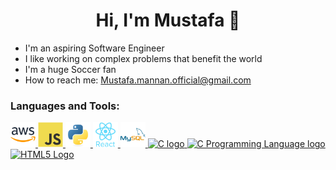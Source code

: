<h1 align="center">Hi, I'm Mustafa 👋 </h1>


- I'm an aspiring Software Engineer
- I like working on complex problems that benefit the world
- I'm a huge Soccer fan
- How to reach me: Mustafa.mannan.official@gmail.com

<h3 align="left">Languages and Tools:</h3>
<p align="left">

  

  <a href="https://aws.amazon.com" target="_blank" rel="noreferrer">
    <img src="https://raw.githubusercontent.com/devicons/devicon/master/icons/amazonwebservices/amazonwebservices-original-wordmark.svg" alt="aws" width="40" height="40"/>
  </a>

  
  <!-- JavaScript -->
  <a href="https://developer.mozilla.org/en-US/docs/Web/JavaScript" target="_blank" rel="noreferrer">
    <img src="https://raw.githubusercontent.com/devicons/devicon/master/icons/javascript/javascript-original.svg" alt="javascript" width="40" height="40"/>
  </a>

  <!-- Python -->
  <a href="https://www.python.org/" target="_blank" rel="noreferrer">
  <img src="https://raw.githubusercontent.com/devicons/devicon/master/icons/python/python-original.svg" alt="python" width="40" height="40"/>
  </a>
  

  <!-- React.js -->
  <a href="https://reactjs.org/" target="_blank" rel="noreferrer">
    <img src="https://raw.githubusercontent.com/devicons/devicon/master/icons/react/react-original-wordmark.svg" alt="react" width="40" height="40"/>
  </a>


  <!-- MySQL -->
  <a href="https://www.mysql.com/" target="_blank" rel="noreferrer">
    <img src="https://raw.githubusercontent.com/devicons/devicon/master/icons/mysql/mysql-original-wordmark.svg" alt="mysql" width="40" height="40"/>
  </a>

  <a href="https://commons.wikimedia.org/wiki/File:C_Logo.png" target="_blank" rel="noreferrer">
    <img src="https://upload.wikimedia.org/wikipedia/commons/1/19/C_Logo.png" alt="C logo" width="40" height="40"/>
  </a>

  <a href="https://www.nicepng.com/ourpic/u2y3w7a9i1o0r5r5_c-logo-c-programming-language-logo/" target="_blank" rel="noreferrer">
    <img src="https://www.nicepng.com/png/full/213-2133435_c-logo-c-programming-language-logo.png" alt="C Programming Language logo" width="40" height="40"/>
  </a>

  <a href="https://www.stickpng.com/img/icons-logos-emojis/tech-companies/html5-logo" target="_blank" rel="noreferrer">
    <img src="https://www.stickpng.com/assets/thumbs/5847f5bdcef1014c0b5e489c.png" alt="HTML5 Logo" width="40" height="40"/>
  </a>



  
</p>
